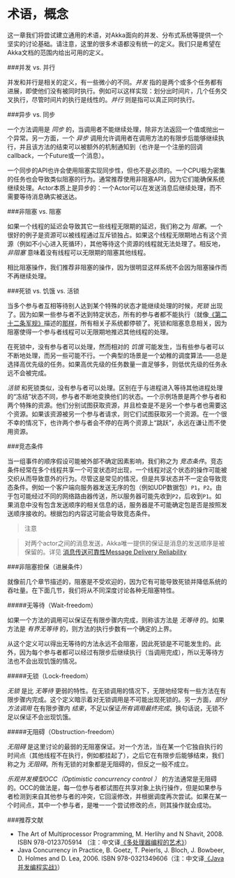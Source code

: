 # 术语，概念

这一章我们将尝试建立通用的术语，对Akka面向的并发、分布式系统等提供一个坚实的讨论基础。请注意，这里的很多术语都没有统一的定义。我们只是希望在Akka文档的范围内给出可用的定义。

###并发 vs. 并行

并发和并行是相关的定义，有一些微小的不同。*并发* 指的是两个或多个任务都有进展，即使他们没有被同时执行。例如可以这样实现：划分出时间片，几个任务交叉执行，尽管时间片的执行是线性的。*并行* 则是指可以真正同时执行。

###异步 vs. 同步

一个方法调用是 *同步* 的，当调用者不能继续处理，除非方法返回一个值或抛出一个异常。另一方面，一个 *异步* 调用允许调用者在调用方法的有限步后能够继续执行，并且该方法的结束可以被额外的机制通知到（也许是一个注册的回调callback，一个Future或一个消息）。

一个同步的API也许会使用阻塞实现同步性，但也不是必须的。一个CPU极为密集的任务也会导致类似阻塞的行为。通常推荐使用非阻塞API，因为它们能确保系统继续处理。Actor本质上是异步的：一个Actor可以在发送消息后继续处理，而不需要等待消息确实被送达。

###非阻塞 vs. 阻塞

如果一个线程的延迟会导致其它一些线程无限期的延迟，我们称之为 *阻塞*。一个很好的例子是资源可以被线程通过互斥锁独占。如果这个线程无限期地占有这个资源（例如不小心进入死循环），其他等待这个资源的线程就无法处理了。相反地，*非阻塞* 意味着没有线程可以无限期的阻塞其他线程。

相比阻塞操作，我们推荐非阻塞的操作，因为很明显这样系统不会因为阻塞操作而不再继续处理。


###死锁 vs. 饥饿 vs. 活锁

当多个参与者互相等待别人达到某个特殊的状态才能继续处理的时候，*死锁* 出现了。因为如果一些参与者不达到特定状态，所有的参与者都不能执行（就像[《第二十二条军规》](http://en.wikipedia.org/wiki/Catch-22)描述的<a href="http://en.wikipedia.org/wiki/Catch-22_(logic)">那样</a>，所有相关子系统都停顿了。死锁和阻塞息息相关，因为阻塞使得一个参与者线程可以无限期地推迟其他线程的处理。

在死锁中，没有参与者可以处理，然而相对的 *饥饿* 可能发生，当有些参与者可以不断地处理，而另一些可能不行。一个典型的场景是一个幼稚的调度算法——总是选择高优先级的任务。如果高优先级的任务数量一直足够多，则低优先级的任务永远不会被完成。

*活锁* 和死锁类似，没有参与者可以处理。区别在于与进程进入等待其他进程处理的“冻结”状态不同，参与者不断地变换他们的状态。一个示例场景是两个参与者和两个特殊的资源。他们分别试图获取资源，并且检查是不是另一个参与者也需要这个资源。如果该资源被另一个参与者请求，则它们试图获取另一个资源。在一个很不幸的情况下，也许两个参与者会不停的在两个资源上“跳跃”，永远在谦让而不使用资源。

###竞态条件

当一组事件的顺序假设可能被外部不确定因素影响，我们称之为 *竞态条件*。竞态条件经常在多个线程共享一个可变状态时出现，一个线程对这个状态的操作可能被交织从而导致意外的行为。尽管这是常见的情况，但是共享状态并不一定会导致竞态条件。例如一个客户端向服务器发送无序的包（例如UDP数据包）`P1`，`P2`。由于包可能经过不同的网络路由器传送，所以服务器可能先收到`P2`，后收到`P1`。如果消息中没有包含发送顺序的相关信息的话，服务器是不可能确定包是否是按照发送顺序接收的。根据包的内容这可能会导致竞态条件。

> 注意

> 对两个actor之间的消息发送，Akka唯一提供的保证是消息的发送顺序是被保留的。详见 [消息传送可靠性Message Delivery Reliability](08_message_delivery_reliability.md)


###非阻塞担保（进展条件）

就像前几个章节描述的，阻塞是不受欢迎的，因为它有可能导致死锁并降低系统的吞吐量。在下面几节，我们将从不同深度讨论各种无阻塞特性。


#####无等待（Wait-freedom）

如果一个方法的调用可以保证在有限步骤内完成，则称该方法是 *无等待* 的。如果方法是 *有界无等待* 的，则方法的执行步数有一个确定的上界。

从这个定义可以得出无等待的方法永远不会阻塞，因此死锁是不可能发生的。此外，因为每个参与者都可以经过有限步后继续执行（当调用完成），所以无等待方法也不会出现饥饿的情况。

#####无锁（Lock-freedom）

*无锁* 是比 *无等待* 更弱的特性。在无锁调用的情况下，无限地经常有一些方法在有限步骤内完成。这个定义暗示着对无锁调用是不可能出现死锁的。另一方面，*部分方法调用* 在有限步骤内 *结束*，不足以保证*所有调用最终完成*。换句话说，无锁不足以保证不会出现饥饿。

#####无阻碍（Obstruction-freedom）

*无阻碍* 是这里讨论的最弱的无阻塞保证。对一个方法，当在某一个它独自执行的时间点（其他线程不在执行，例如都挂起了），之后它在有限步后能够结束，我们称之为 *无阻碍*。所有无锁的对象都是无阻碍的，但反之一般不成立。

*乐观并发模型OCC（Optimistic concurrency control ）* 的方法通常是无阻碍的。OCC的做法是，每一位参与者都试图在共享对象上执行操作，但是如果参与者检测到来自其他参与者的冲突，它回滚修改，并根据调度再次尝试。如果在某一个时间点，其中一个参与者，是唯一一个尝试修改的点，则其操作就会成功。

###推荐文献

* The Art of Multiprocessor Programming, M. Herlihy and N Shavit, 2008. ISBN 978-0123705914 （注：中文译[《多处理器编程的艺术》](http://book.douban.com/subject/3901836/)）
* Java Concurrency in Practice, B. Goetz, T. Peierls, J. Bloch, J. Bowbeer, D. Holmes and D. Lea, 2006. ISBN 978-0321349606（注：中文译[《Java并发编程实战》](http://book.douban.com/subject/10484692/)）





